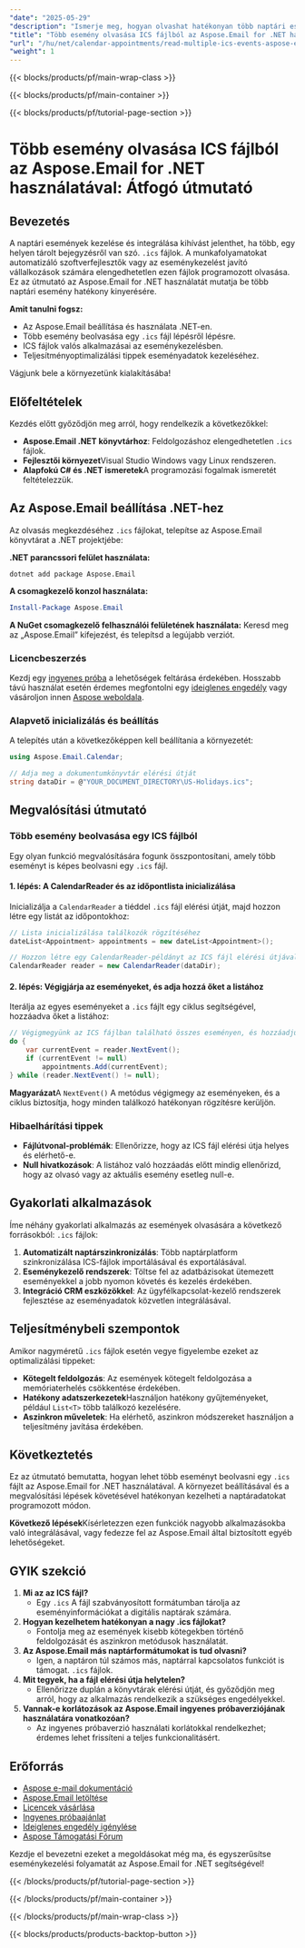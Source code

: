 ```yaml
---
"date": "2025-05-29"
"description": "Ismerje meg, hogyan olvashat hatékonyan több naptári eseményt egy ICS fájlból az Aspose.Email for .NET használatával. Ez az útmutató a beállítással, a megvalósítással és a teljesítménnyel kapcsolatos tippeket tartalmazza."
"title": "Több esemény olvasása ICS fájlból az Aspose.Email for .NET használatával – Átfogó útmutató"
"url": "/hu/net/calendar-appointments/read-multiple-ics-events-aspose-email-net/"
"weight": 1
---
```


{{< blocks/products/pf/main-wrap-class >}}

{{< blocks/products/pf/main-container >}}

{{< blocks/products/pf/tutorial-page-section >}}
# Több esemény olvasása ICS fájlból az Aspose.Email for .NET használatával: Átfogó útmutató

## Bevezetés

A naptári események kezelése és integrálása kihívást jelenthet, ha több, egy helyen tárolt bejegyzésről van szó. `.ics` fájlok. A munkafolyamatokat automatizáló szoftverfejlesztők vagy az eseménykezelést javító vállalkozások számára elengedhetetlen ezen fájlok programozott olvasása. Ez az útmutató az Aspose.Email for .NET használatát mutatja be több naptári esemény hatékony kinyerésére.

**Amit tanulni fogsz:**
- Az Aspose.Email beállítása és használata .NET-en.
- Több esemény beolvasása egy `.ics` fájl lépésről lépésre.
- ICS fájlok valós alkalmazásai az eseménykezelésben.
- Teljesítményoptimalizálási tippek eseményadatok kezeléséhez.

Vágjunk bele a környezetünk kialakításába!

## Előfeltételek

Kezdés előtt győződjön meg arról, hogy rendelkezik a következőkkel:
- **Aspose.Email .NET könyvtárhoz**: Feldolgozáshoz elengedhetetlen `.ics` fájlok.
- **Fejlesztői környezet**Visual Studio Windows vagy Linux rendszeren.
- **Alapfokú C# és .NET ismeretek**A programozási fogalmak ismeretét feltételezzük.

## Az Aspose.Email beállítása .NET-hez

Az olvasás megkezdéséhez `.ics` fájlokat, telepítse az Aspose.Email könyvtárat a .NET projektjébe:

**.NET parancssori felület használata:**
```shell
dotnet add package Aspose.Email
```

**A csomagkezelő konzol használata:**
```powershell
Install-Package Aspose.Email
```

**A NuGet csomagkezelő felhasználói felületének használata:**
Keresd meg az „Aspose.Email” kifejezést, és telepítsd a legújabb verziót.

### Licencbeszerzés

Kezdj egy [ingyenes próba](https://releases.aspose.com/email/net/) a lehetőségek feltárása érdekében. Hosszabb távú használat esetén érdemes megfontolni egy [ideiglenes engedély](https://purchase.aspose.com/temporary-license/) vagy vásároljon innen [Aspose weboldala](https://purchase.aspose.com/buy).

### Alapvető inicializálás és beállítás

A telepítés után a következőképpen kell beállítania a környezetét:

```csharp
using Aspose.Email.Calendar;

// Adja meg a dokumentumkönyvtár elérési útját
string dataDir = @"YOUR_DOCUMENT_DIRECTORY\US-Holidays.ics";
```

## Megvalósítási útmutató

### Több esemény beolvasása egy ICS fájlból

Egy olyan funkció megvalósítására fogunk összpontosítani, amely több eseményt is képes beolvasni egy `.ics` fájl.

#### 1. lépés: A CalendarReader és az időpontlista inicializálása

Inicializálja a `CalendarReader` a tiéddel `.ics` fájl elérési útját, majd hozzon létre egy listát az időpontokhoz:

```csharp
// Lista inicializálása találkozók rögzítéséhez
dateList<Appointment> appointments = new dateList<Appointment>();

// Hozzon létre egy CalendarReader-példányt az ICS fájl elérési útjával
CalendarReader reader = new CalendarReader(dataDir);
```

#### 2. lépés: Végigjárja az eseményeket, és adja hozzá őket a listához

Iterálja az egyes eseményeket a `.ics` fájlt egy ciklus segítségével, hozzáadva őket a listához:

```csharp
// Végigmegyünk az ICS fájlban található összes eseményen, és hozzáadjuk őket a listához.
do {
    var currentEvent = reader.NextEvent();
    if (currentEvent != null)
        appointments.Add(currentEvent);
} while (reader.NextEvent() != null);
```

**Magyarázat**A `NextEvent()` A metódus végigmegy az eseményeken, és a ciklus biztosítja, hogy minden találkozó hatékonyan rögzítésre kerüljön.

### Hibaelhárítási tippek

- **Fájlútvonal-problémák**: Ellenőrizze, hogy az ICS fájl elérési útja helyes és elérhető-e.
- **Null hivatkozások**: A listához való hozzáadás előtt mindig ellenőrizd, hogy az olvasó vagy az aktuális esemény esetleg null-e.

## Gyakorlati alkalmazások

Íme néhány gyakorlati alkalmazás az események olvasására a következő forrásokból: `.ics` fájlok:

1. **Automatizált naptárszinkronizálás**: Több naptárplatform szinkronizálása ICS-fájlok importálásával és exportálásával.
2. **Eseménykezelő rendszerek**: Töltse fel az adatbázisokat ütemezett eseményekkel a jobb nyomon követés és kezelés érdekében.
3. **Integráció CRM eszközökkel**: Az ügyfélkapcsolat-kezelő rendszerek fejlesztése az eseményadatok közvetlen integrálásával.

## Teljesítménybeli szempontok

Amikor nagyméretű `.ics` fájlok esetén vegye figyelembe ezeket az optimalizálási tippeket:
- **Kötegelt feldolgozás**: Az események kötegelt feldolgozása a memóriaterhelés csökkentése érdekében.
- **Hatékony adatszerkezetek**Használjon hatékony gyűjteményeket, például `List<T>` több találkozó kezelésére.
- **Aszinkron műveletek**: Ha elérhető, aszinkron módszereket használjon a teljesítmény javítása érdekében.

## Következtetés

Ez az útmutató bemutatta, hogyan lehet több eseményt beolvasni egy `.ics` fájlt az Aspose.Email for .NET használatával. A környezet beállításával és a megvalósítási lépések követésével hatékonyan kezelheti a naptáradatokat programozott módon.

**Következő lépések**Kísérletezzen ezen funkciók nagyobb alkalmazásokba való integrálásával, vagy fedezze fel az Aspose.Email által biztosított egyéb lehetőségeket.

## GYIK szekció

1. **Mi az az ICS fájl?**
   - Egy `.ics` A fájl szabványosított formátumban tárolja az eseményinformációkat a digitális naptárak számára.
2. **Hogyan kezelhetem hatékonyan a nagy .ics fájlokat?**
   - Fontolja meg az események kisebb kötegekben történő feldolgozását és aszinkron metódusok használatát.
3. **Az Aspose.Email más naptárformátumokat is tud olvasni?**
   - Igen, a naptáron túl számos más, naptárral kapcsolatos funkciót is támogat. `.ics` fájlok.
4. **Mit tegyek, ha a fájl elérési útja helytelen?**
   - Ellenőrizze duplán a könyvtárak elérési útját, és győződjön meg arról, hogy az alkalmazás rendelkezik a szükséges engedélyekkel.
5. **Vannak-e korlátozások az Aspose.Email ingyenes próbaverziójának használatára vonatkozóan?**
   - Az ingyenes próbaverzió használati korlátokkal rendelkezhet; érdemes lehet frissíteni a teljes funkcionalitásért.

## Erőforrás

- [Aspose e-mail dokumentáció](https://reference.aspose.com/email/net/)
- [Aspose.Email letöltése](https://releases.aspose.com/email/net/)
- [Licencek vásárlása](https://purchase.aspose.com/buy)
- [Ingyenes próbaajánlat](https://releases.aspose.com/email/net/)
- [Ideiglenes engedély igénylése](https://purchase.aspose.com/temporary-license/)
- [Aspose Támogatási Fórum](https://forum.aspose.com/c/email/10)

Kezdje el bevezetni ezeket a megoldásokat még ma, és egyszerűsítse eseménykezelési folyamatát az Aspose.Email for .NET segítségével!

{{< /blocks/products/pf/tutorial-page-section >}}

{{< /blocks/products/pf/main-container >}}

{{< /blocks/products/pf/main-wrap-class >}}

{{< blocks/products/products-backtop-button >}}